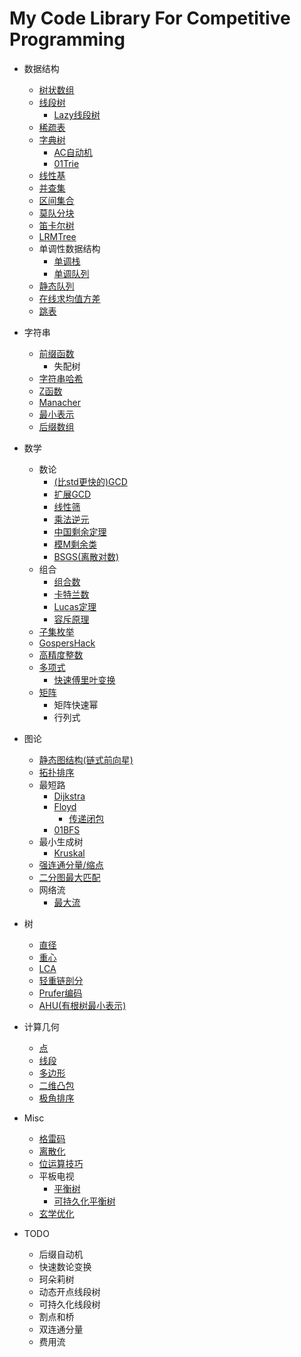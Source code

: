 # My Code Library For Competitive Programming
- 数据结构
  - [树状数组](https://github.com/hhy3/cp-library/blob/master/hy/FenwickTree.hpp#L10-L33)
  - [线段树](https://github.com/hhy3/cp-library/blob/master/hy/SegTree.hpp#L10-L47)
    - [Lazy线段树](https://github.com/hhy3/cp-library/blob/master/hy/SegTree.hpp#L50-L131)
  - [稀疏表](https://github.com/hhy3/cp-library/blob/master/hy/SparseTable.hpp)
  - [字典树](https://github.com/hhy3/cp-library/blob/master/hy/Trie.hpp)
    - [AC自动机](https://github.com/hhy3/cp-library/blob/master/hy/Trie.hpp)
    - [01Trie](https://github.com/hhy3/cp-library/blob/master/hy/Trie.hpp)
  - [线性基](https://github.com/hhy3/cp-library/blob/master/hy/LinearBases.hpp)
  - [并查集](https://github.com/hhy3/cp-library/blob/master/hy/UF.hpp)
  - [区间集合](https://github.com/hhy3/cp-library/blob/master/hy/Ranges.hpp)
  - [莫队分块](https://github.com/hhy3/cp-library/blob/master/hy/Mo.hpp#L12-L43)
  - [笛卡尔树](https://github.com/hhy3/cp-library/blob/master/hy/CartesianTree.hpp)
  - [LRMTree](https://github.com/hhy3/cp-library/blob/master/hy/LRMTree.hpp)
  - 单调性数据结构
    - [单调栈](https://github.com/hhy3/cp-library/blob/master/hy/MonotoneStack.hpp)
    - [单调队列](https://github.com/hhy3/cp-library/blob/master/hy/MonotoneQueue.hpp)
  - [静态队列](https://github.com/hhy3/cp-library/blob/master/hy/StaticQueue.hpp)
  - [在线求均值方差](https://github.com/hhy3/cp-library/blob/master/hy/OnlineEV.hpp)
  - [跳表](https://github.com/hhy3/cp-library/blob/master/hy/SkipList.hpp)
- 字符串
  - [前缀函数](https://github.com/hhy3/cp-library/blob/master/hy/StringAlgo.hpp)
    - 失配树
  - [字符串哈希](https://github.com/hhy3/cp-library/blob/master/hy/StringAlgo.hpp)
  - [Z函数](https://github.com/hhy3/cp-library/blob/master/hy/StringAlgo.hpp)
  - [Manacher](https://github.com/hhy3/cp-library/blob/master/hy/StringAlgo.hpp)
  - [最小表示](https://github.com/hhy3/cp-library/blob/master/hy/StringAlgo.hpp)
  - [后缀数组](https://github.com/hhy3/cp-library/blob/master/hy/StringAlgo.hpp)
- 数学
  - 数论
    - [(比std更快的)GCD](https://github.com/hhy3/cp-library/blob/master/hy/math.hpp)
    - [扩展GCD](https://github.com/hhy3/cp-library/blob/master/hy/math.hpp)
    - [线性筛](https://github.com/hhy3/cp-library/blob/master/hy/math.hpp)
    - [乘法逆元](https://github.com/hhy3/cp-library/blob/master/hy/math.hpp)
    - [中国剩余定理](https://github.com/hhy3/cp-library/blob/master/hy/math.hpp)
    - [模M剩余类](https://github.com/hhy3/cp-library/blob/master/hy/modint.hpp)
    - [BSGS(离散对数)](https://github.com/hhy3/cp-library/blob/master/hy/math.hpp)
  - 组合
    - [组合数](https://github.com/hhy3/cp-library/blob/master/hy/math.hpp)
    - [卡特兰数](https://github.com/hhy3/cp-library/blob/master/hy/math.hpp)
    - [Lucas定理](https://github.com/hhy3/cp-library/blob/master/hy/math.hpp)
    - [容斥原理](https://github.com/hhy3/cp-library/blob/master/hy/math.hpp)
  - [子集枚举](https://github.com/hhy3/cp-library/blob/master/hy/math.hpp)
  - [GospersHack](https://github.com/hhy3/cp-library/blob/master/hy/math.hpp)
  - [高精度整数](https://github.com/hhy3/cp-library/blob/master/hy/bigint.hpp)
  - [多项式](https://github.com/hhy3/cp-library/blob/master/hy/poly.hpp)
    - [快速傅里叶变换](https://github.com/hhy3/cp-library/blob/master/hy/poly.hpp)
  - [矩阵](https://github.com/hhy3/cp-library/blob/master/hy/matrix.hpp)
    - 矩阵快速幂
    - 行列式
- 图论
  - [静态图结构(链式前向星)](https://github.com/hhy3/cp-library/blob/master/hy/StaticGraph.hpp)
  - [拓扑排序](https://github.com/hhy3/cp-library/blob/master/hy/GraphAlgos.hpp)
  - 最短路
    - [Dijkstra](https://github.com/hhy3/cp-library/blob/master/hy/ShortestPath.hpp)
    - [Floyd](https://github.com/hhy3/cp-library/blob/master/hy/ShortestPath.hpp)
      - [传递闭包](https://github.com/hhy3/cp-library/blob/master/hy/TransitiveClosure.hpp#L8-L18)
    - [01BFS](https://github.com/hhy3/cp-library/blob/master/hy/ShortestPath.hpp)
  - 最小生成树
    - [Kruskal](https://github.com/hhy3/cp-library/blob/master/hy/MST.hpp)
  - [强连通分量/缩点](https://github.com/hhy3/cp-library/blob/master/hy/SCC.hpp)
  - [二分图最大匹配](https://github.com/hhy3/cp-library/blob/master/hy/Hungarian.hpp)
  - 网络流
    - [最大流](https://github.com/hhy3/cp-library/blob/master/hy/maxflow.hpp)
- 树
  - [直径](https://github.com/hhy3/cp-library/blob/master/hy/TreeAlgos.hpp)
  - [重心](https://github.com/hhy3/cp-library/blob/master/hy/TreeAlgos.hpp)
  - [LCA](https://github.com/hhy3/cp-library/blob/master/hy/TreeAlgos.hpp)
  - [轻重链剖分](https://github.com/hhy3/cp-library/blob/master/hy/TreeAlgos.hpp)
  - [Prufer编码](https://github.com/hhy3/cp-library/blob/master/hy/TreeAlgos.hpp)
  - [AHU(有根树最小表示)](https://github.com/hhy3/cp-library/blob/master/hy/TreeAlgos.hpp)
- 计算几何
  - [点](https://github.com/hhy3/cp-library/blob/master/hy/Geometry.hpp#L15-L31)
  - [线段](https://github.com/hhy3/cp-library/blob/master/hy/Geometry.hpp#L33-L61)
  - [多边形](https://github.com/hhy3/cp-library/blob/master/hy/Geometry.hpp#L63-L95)
  - [二维凸包](https://github.com/hhy3/cp-library/blob/master/hy/Geometry.hpp#L97-L109)
  - [极角排序](https://github.com/hhy3/cp-library/blob/master/hy/Geometry.hpp#L111-L116)
- Misc
  - [格雷码](https://github.com/hhy3/cp-library/blob/master/hy/misc.hpp#L8-L17)
  - [离散化](https://github.com/hhy3/cp-library/blob/master/hy/Discretizer.hpp#L11-L20) 
  - [位运算技巧](https://github.com/hhy3/cp-library/blob/master/hy/bit_hacks.hpp)
  - 平板电视
    - [平衡树](https://github.com/hhy3/cp-library/blob/master/hy/pbds.cc#L7)
    - [可持久化平衡树](https://github.com/hhy3/cp-library/blob/master/hy/pbds.cc#L24-L25)
  - [玄学优化](https://github.com/hhy3/cp-library/blob/master/hy/prep.hpp)

- TODO
  - 后缀自动机
  - 快速数论变换
  - 珂朵莉树
  - 动态开点线段树
  - 可持久化线段树
  - 割点和桥
  - 双连通分量
  - 费用流
